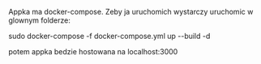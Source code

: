 Appka ma docker-compose. Zeby ja uruchomich wystarczy uruchomic w glownym folderze:  

sudo docker-compose -f docker-compose.yml up --build -d

potem appka bedzie hostowana na localhost:3000

